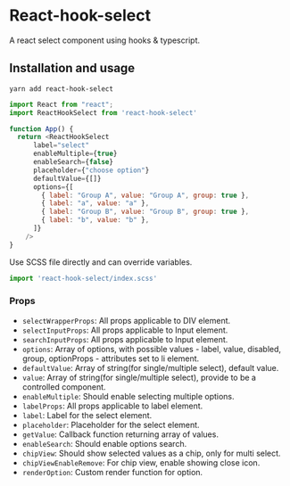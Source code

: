 # React-hook-select

A react select component using hooks & typescript.

## Installation and usage

```
yarn add react-hook-select
```

```js
import React from "react";
import ReactHookSelect from 'react-hook-select'

function App() {
  return <ReactHookSelect
      label="select"
      enableMultiple={true}
      enableSearch={false}
      placeholder={"choose option"}
      defaultValue={[]}
      options={[
        { label: "Group A", value: "Group A", group: true },
        { label: "a", value: "a" },
        { label: "Group B", value: "Group B", group: true },
        { label: "b", value: "b" },
      ]}
    />
}
```

Use SCSS file directly and can override variables.

```js
import 'react-hook-select/index.scss'
```
### Props

- `selectWrapperProps`: All props applicable to DIV element.
- `selectInputProps`: All props applicable to Input element.
- `searchInputProps`: All props applicable to Input element.
- `options`: Array of options, with possible values - label, value, disabled, group, optionProps - attributes set to li element.
- `defaultValue`: Array of string(for single/multiple select), default value.
- `value`: Array of string(for single/multiple select), provide to be a controlled component.
- `enableMultiple`: Should enable selecting multiple options.
- `labelProps`: All props applicable to label element.
- `label`: Label for the select element.
- `placeholder`: Placeholder for the select element.
- `getValue`: Callback function returning array of values.
- `enableSearch`: Should enable options search.
- `chipView`: Should show selected values as a chip, only for multi select.
- `chipViewEnableRemove`: For chip view, enable showing close icon.
- `renderOption`: Custom render function for option.
